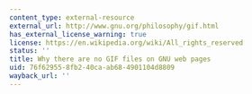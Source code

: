 ```yaml
---
content_type: external-resource
external_url: http://www.gnu.org/philosophy/gif.html
has_external_license_warning: true
license: https://en.wikipedia.org/wiki/All_rights_reserved
status: ''
title: Why there are no GIF files on GNU web pages
uid: 76f62955-8fb2-40ca-ab68-4901104d8809
wayback_url: ''
---
```

